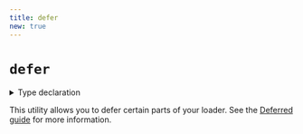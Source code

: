 ```yaml
---
title: defer
new: true
---
```


# `defer`

<details>
  <summary>Type declaration</summary>

```tsx
declare function defer(
  data: Record<string, unknown>
): DeferredData;
```

</details>

This utility allows you to defer certain parts of your loader. See the [Deferred guide][deferred guide] for more information.

[deferred guide]: ../guides/deferred
